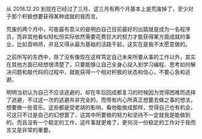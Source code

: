 从 2018.12.20 到现在已经过了三月，这三月有两个月基本上是荒废掉了，至少对于那个积极想要获得某种成就的我而言。

荒废的两个月中，可能最有意义的是明白自己目前最好的出路就是成为一名程序员，而非其他看似轻松但实际依然需要花费巨大的努力才能获得某方面成就的事业，比如音响师，并且又得从最为基础的活路干起，这实在是我不太愿意做的。

之前所写的东西中，除了没有像现在这样笃定自己未来所要从事的工作以外，其实在其他方面已经想很清楚了，只要能够让自己全身心投入到学习编程、思考如何解决问题和敲代码的过程中，就能获得一个相对积极的状态和信心，不要心急和逃避。

明明当初认为自己不应该逃避的，却在年后回成都复习的时候因为觉得困难而选择了逃避，不过这一次的逃避并非完全的，而带有内心所真正想要去做之事的想法，想要做一些音乐。这些都是受老胡的影响，看他能做成那样，觉得自己也有机会，可这只不过是自己的幻想罢了，这其中所要做的努力和坚持不一定就我是能做到的。而且没有一个稳定的工作，这件事就更难了，更何况一份稳定的工作对于我而言又是非常的重要。

